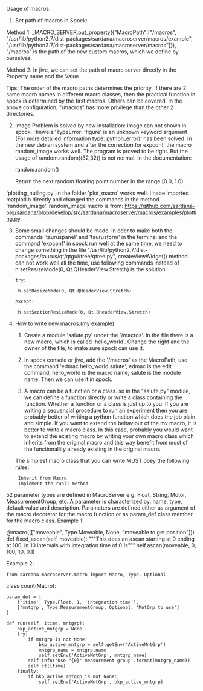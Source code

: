 Usage of macros: 

1. Set path of macros in Spock:

Method 1: 
_MACRO_SERVER.put_property({"MacroPath":["/macros", "/usr/lib/python2.7/dist-packages/sardana/macroserver/macros/example", "/usr/lib/python2.7/dist-packages/sardana/macroserver/macros"]}), "/macros" is the path of the new custom macros, which we define by ourselves. 

Method 2: 
In jive, we can set the path of macro server directly in the Property name and the Value. 

Tips: The order of the macro paths determines the priority. If there are 2 same macro names in different macro classes, then the practical function in spock is determined by the first macros. Others can be covered. In the above configuration, "/macros" has more privilege than the other 2 directories. 


2. Image Problem is solved by new installation: image can not shown in spock. Hinweis:'TypeError: 'figure' is an unknown keyword argument
(For more detailed information type: python_error)' has been solved. In the new debian system and after the correction for expconf, the macro random_image works well. The program is proved to be right. But the usage of random.random((32,32)) is not normal. In the documentation: 
    

    random.random()

    Return the next random floating point number in the range [0.0, 1.0).
    
    
 'plotting_huiling.py' in the folder 'plot_macro' works well. I habe imported matplotlib directly and changed the commands in the method 'random_image'. random_image macro is from: https://github.com/sardana-org/sardana/blob/develop/src/sardana/macroserver/macros/examples/plotting.py.

3.  Some small changes should be made. In oder to make both the commands 'tauruspanel' and 'taurusform' in the terminal and the command 'expconf' in spock run well at the same time, we need to change something in the file "/usr/lib/python2.7/dist-packages/taurus/qt/qtgui/tree/qtree.py", createViewWidget() method can not work well all the time, use following commands instead of h.setResizeMode(0, Qt.QHeaderView.Stretch) is the solution.  


    
        try:
    
         h.setResizeMode(0, Qt.QHeaderView.Stretch)
         
        except:
     
         h.setSectionResizeMode(0, Qt.QHeaderView.Stretch)
         
 
4. How to write new macros:(my example)

    1. Create a module 'salute.py' under the '/macros'. In the file there is a new macro, which is called 'hello_world'. Change the right and the owner of the file, to make sure spock can use it. 

    2. In spock console or jive, add the '/macros' as the MacroPath, use the command 'edmac hello_world salute', edmac is the edit command, hello_world is the macro name, salute is the module name. Then we can use it in spock. 
    
   3.  A macro can be a function or a class.  so in the "salute.py" module, we can define a function directly or write a class containing the function. Whether a function or a class is just up to you. If you are writing a sequencial procedure to run an experiment then you are probably better of writing a python function which does the job plain and simple. If you want to extend the behaviour of the mv macro, it is better to write a macro class. In this case, probably you would want to extend the existing macro by writing your own macro class which inherits from the original macro and this way benefit from most of the functionallity already existing in the original macro.

   
   
   The simplest macro class that you can write MUST obey the following rules:

        Inherit from Macro
        Implement the run() method

52 parameter types are defined in MacroServer e.g. Float, String, Motor, MeasurementGroup, etc. A parameter is characterized by: name, type, default value and description.
Parameters are defined either as argument of the macro decorator for the macro function or as param_def class member for the macro class.
Example 1:

@macro([["moveable", Type.Moveable, None, "moveable to get position"]])
def fixed_ascan(self, moveable):
    """This does an ascan starting at 0 ending at 100, in 10 intervals
    with integration time of 0.1s"""
    self.ascan(moveable, 0, 100, 10, 0.1)


Example 2:

    from sardana.macroserver.macro import Macro, Type, Optional
class count(Macro):

    param_def = [
        ['itime', Type.Float, 1, 'integration time'],
        ['mntgrp', Type.MeasurementGroup, Optional, 'MntGrp to use']
    ]

    def run(self, itime, mntgrp):
        bkp_active_mntgrp = None
        try:
            if mntgrp is not None:
                bkp_active_mntgrp = self.getEnv('ActiveMntGrp')
                mntgrp_name = mntgrp.name
                self.setEnv('ActiveMntGrp', mntgrp_name)
            self.info('Use "{0}" measurement group'.format(mntgrp_name))
            self.ct(itime)
        finally:
            if bkp_active_mntgrp is not None:
                self.setEnv('ActiveMntGrp', bkp_active_mntgrp)

   
   

